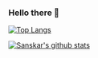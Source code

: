 ### Hello there 👋
[![Top Langs](https://github-readme-stats.vercel.app/api/top-langs/?username=lamsal9677)](https://github.com/anuraghazra/github-readme-stats)

[![Sanskar's github stats](https://github-readme-stats.vercel.app/api?username=lamsal9677&count_private=true&show_icons=true&theme=radical&hide_rank=false)](https://github.com/anuraghazra/github-readme-stats)
